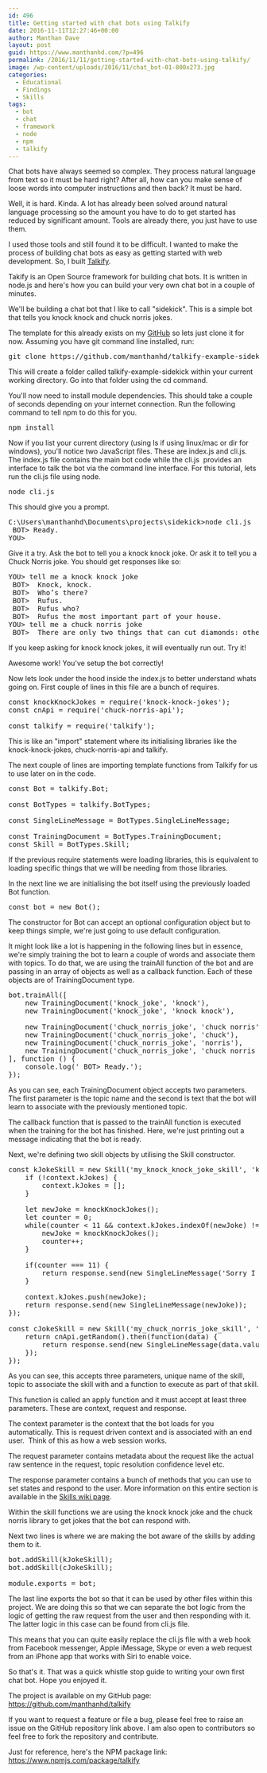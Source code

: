 ```yaml
---
id: 496
title: Getting started with chat bots using Talkify
date: 2016-11-11T12:27:46+00:00
author: Manthan Dave
layout: post
guid: https://www.manthanhd.com/?p=496
permalink: /2016/11/11/getting-started-with-chat-bots-using-talkify/
image: /wp-content/uploads/2016/11/chat_bot-01-800x273.jpg
categories:
  - Educational
  - Findings
  - Skills
tags:
  - bot
  - chat
  - framework
  - node
  - npm
  - talkify
---
```

Chat bots have always seemed so complex. They process natural language from text so it must be hard right? After all, how can you make sense of loose words into computer instructions and then back? It must be hard.

Well, it is hard. Kinda. A lot has already been solved around natural language processing so the amount you have to do to get started has reduced by significant amount. Tools are already there, you just have to use them.

I used those tools and still found it to be difficult. I wanted to make the process of building chat bots as easy as getting started with web development. So, I built <a href="https://github.com/manthanhd/talkify">Talkify</a>.

Takify is an Open Source framework for building chat bots. It is written in node.js and here's how you can build your very own chat bot in a couple of minutes.

We'll be building a chat bot that I like to call "sidekick". This is a simple bot that tells you knock knock and chuck norris jokes.<!--more-->

The template for this already exists on my <a href="https://github.com/manthanhd/talkify-example-sidekick">GitHub</a> so lets just clone it for now. Assuming you have git command line installed, run:
<pre class="lang:sh decode:true">git clone https://github.com/manthanhd/talkify-example-sidekick.git</pre>
This will create a folder called <span class="lang:default decode:true crayon-inline ">talkify-example-sidekick</span> within your current working directory. Go into that folder using the <span class="lang:sh decode:true crayon-inline ">cd</span> command.

You'll now need to install module dependencies. This should take a couple of seconds depending on your internet connection. Run the following command to tell npm to do this for you.
<pre class="lang:sh decode:true">npm install</pre>
Now if you list your current directory (using <span class="lang:sh decode:true crayon-inline">ls</span> if using linux/mac or <span class="lang:sh decode:true crayon-inline ">dir</span> for windows), you'll notice two JavaScript files. These are <span class="lang:default decode:true crayon-inline">index.js</span> and <span class="lang:default decode:true crayon-inline">cli.js</span>. The <span class="lang:default decode:true crayon-inline ">index.js</span> file contains the main bot code while the <span class="lang:default decode:true crayon-inline ">cli.js</span>  provides an interface to talk the bot via the command line interface. For this tutorial, lets run the <span class="lang:default decode:true crayon-inline ">cli.js</span> file using node.
<pre class="lang:sh decode:true">node cli.js</pre>
This should give you a prompt.
<pre class="lang:sh decode:true">C:\Users\manthanhd\Documents\projects\sidekick&gt;node cli.js
 BOT&gt; Ready.
YOU&gt;</pre>
Give it a try. Ask the bot to tell you a knock knock joke. Or ask it to tell you a Chuck Norris joke. You should get responses like so:
<pre class="lang:sh decode:true">YOU&gt; tell me a knock knock joke
 BOT&gt;  Knock, knock.
 BOT&gt;  Who’s there?
 BOT&gt;  Rufus.
 BOT&gt;  Rufus who?
 BOT&gt;  Rufus the most important part of your house.
YOU&gt; tell me a chuck norris joke
 BOT&gt;  There are only two things that can cut diamonds: other diamonds, and Chuck Norris.</pre>
If you keep asking for knock knock jokes, it will eventually run out. Try it!

Awesome work! You've setup the bot correctly!

Now lets look under the hood inside the <span class="lang:default decode:true crayon-inline ">index.js</span> to better understand whats going on. First couple of lines in this file are a bunch of requires.
<pre class="lang:js decode:true">const knockKnockJokes = require('knock-knock-jokes');
const cnApi = require('chuck-norris-api');

const talkify = require('talkify');</pre>
This is like an "import" statement where its initialising libraries like the <span class="lang:default decode:true crayon-inline">knock-knock-jokes</span>, <span class="lang:default decode:true crayon-inline">chuck-norris-api</span> and <span class="lang:default decode:true crayon-inline">talkify</span>.

The next couple of lines are importing template functions from Talkify for us to use later on in the code.
<pre class="lang:js decode:true ">const Bot = talkify.Bot;

const BotTypes = talkify.BotTypes;

const SingleLineMessage = BotTypes.SingleLineMessage;

const TrainingDocument = BotTypes.TrainingDocument;
const Skill = BotTypes.Skill;</pre>
If the previous require statements were loading libraries, this is equivalent to loading specific things that we will be needing from those libraries.

In the next line we are initialising the bot itself using the previously loaded Bot function.
<pre class="lang:js decode:true ">const bot = new Bot();</pre>
The constructor for Bot can accept an optional configuration object but to keep things simple, we're just going to use default configuration.

It might look like a lot is happening in the following lines but in essence, we're simply training the bot to learn a couple of words and associate them with topics. To do that, we are using the <span class="lang:default decode:true crayon-inline ">trainAll</span> function of the bot and are passing in an array of objects as well as a callback function. Each of these objects are of <span class="lang:default decode:true crayon-inline">TrainingDocument</span> type.
<pre class="lang:js decode:true ">bot.trainAll([
    new TrainingDocument('knock_joke', 'knock'),
    new TrainingDocument('knock_joke', 'knock knock'),

    new TrainingDocument('chuck_norris_joke', 'chuck norris'),
    new TrainingDocument('chuck_norris_joke', 'chuck'),
    new TrainingDocument('chuck_norris_joke', 'norris'),
    new TrainingDocument('chuck_norris_joke', 'chuck norris joke'),
], function () {
    console.log(' BOT&gt; Ready.');
});</pre>
As you can see, each <span class="lang:default decode:true crayon-inline">TrainingDocument</span> object accepts two parameters. The first parameter is the topic name and the second is text that the bot will learn to associate with the previously mentioned topic.

The callback function that is passed to the <span class="lang:default decode:true crayon-inline ">trainAll</span> function is executed when the training for the bot has finished. Here, we're just printing out a message indicating that the bot is ready.

Next, we're defining two skill objects by utilising the <span class="lang:default decode:true crayon-inline ">Skill</span> constructor.
<pre class="lang:js decode:true">const kJokeSkill = new Skill('my_knock_knock_joke_skill', 'knock_joke', function (context, request, response) {
    if (!context.kJokes) {
        context.kJokes = [];
    }

    let newJoke = knockKnockJokes();
    let counter = 0;
    while(counter &lt; 11 &amp;&amp; context.kJokes.indexOf(newJoke) !== -1) {
        newJoke = knockKnockJokes();
        counter++;
    }

    if(counter === 11) {
        return response.send(new SingleLineMessage('Sorry I am out of knock knock jokes. :('));
    }

    context.kJokes.push(newJoke);
    return response.send(new SingleLineMessage(newJoke));
});

const cJokeSkill = new Skill('my_chuck_norris_joke_skill', 'chuck_norris_joke', function(context, request, response) {
    return cnApi.getRandom().then(function(data) {
        return response.send(new SingleLineMessage(data.value.joke));
    });
});</pre>
As you can see, this accepts three parameters, unique name of the skill, topic to associate the skill with and a function to execute as part of that skill.

This function is called an <span class="lang:default decode:true crayon-inline ">apply</span> function and it must accept at least three parameters. These are context, request and response.

The context parameter is the context that the bot loads for you automatically. This is request driven context and is associated with an end user.  Think of this as how a web session works.

The request parameter contains metadata about the request like the actual raw sentence in the request, topic resolution confidence level etc.

The response parameter contains a bunch of methods that you can use to set states and respond to the user. More information on this entire section is available in the <a href="https://github.com/manthanhd/talkify/blob/master/wiki/SKILLS.md">Skills wiki page</a>.

Within the skill functions we are using the knock knock joke and the chuck norris library to get jokes that the bot can respond with.

Next two lines is where we are making the bot aware of the skills by adding them to it.
<pre class="lang:js decode:true">bot.addSkill(kJokeSkill);
bot.addSkill(cJokeSkill);

module.exports = bot;</pre>
The last line exports the bot so that it can be used by other files within this project. We are doing this so that we can separate the bot logic from the logic of getting the raw request from the user and then responding with it. The latter logic in this case can be found from <span class="lang:default decode:true crayon-inline ">cli.js</span> file.

This means that you can quite easily replace the <span class="lang:default decode:true crayon-inline ">cli.js</span> file with a web hook from Facebook messenger, Apple iMessage, Skype or even a web request from an iPhone app that works with Siri to enable voice.

So that's it. That was a quick whistle stop guide to writing your own first chat bot. Hope you enjoyed it.

The project is available on my GitHub page: <a href="https://github.com/manthanhd/talkify">https://github.com/manthanhd/talkify</a>

If you want to request a feature or file a bug, please feel free to raise an issue on the GitHub repository link above. I am also open to contributors so feel free to fork the repository and contribute.

Just for reference, here's the NPM package link: <a href="https://www.npmjs.com/package/talkify">https://www.npmjs.com/package/talkify</a>